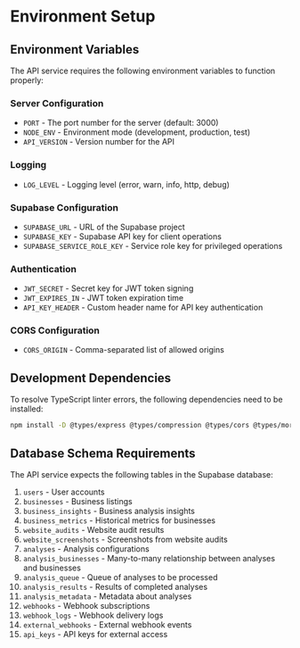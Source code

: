 # Environment Setup

## Environment Variables

The API service requires the following environment variables to function properly:

### Server Configuration
- `PORT` - The port number for the server (default: 3000)
- `NODE_ENV` - Environment mode (development, production, test)
- `API_VERSION` - Version number for the API

### Logging
- `LOG_LEVEL` - Logging level (error, warn, info, http, debug)

### Supabase Configuration
- `SUPABASE_URL` - URL of the Supabase project
- `SUPABASE_KEY` - Supabase API key for client operations
- `SUPABASE_SERVICE_ROLE_KEY` - Service role key for privileged operations

### Authentication
- `JWT_SECRET` - Secret key for JWT token signing
- `JWT_EXPIRES_IN` - JWT token expiration time
- `API_KEY_HEADER` - Custom header name for API key authentication

### CORS Configuration
- `CORS_ORIGIN` - Comma-separated list of allowed origins

## Development Dependencies

To resolve TypeScript linter errors, the following dependencies need to be installed:

```bash
npm install -D @types/express @types/compression @types/cors @types/morgan @types/jsonwebtoken @types/express-validator @types/axios
```

## Database Schema Requirements

The API service expects the following tables in the Supabase database:

1. `users` - User accounts
2. `businesses` - Business listings
3. `business_insights` - Business analysis insights
4. `business_metrics` - Historical metrics for businesses
5. `website_audits` - Website audit results
6. `website_screenshots` - Screenshots from website audits
7. `analyses` - Analysis configurations
8. `analysis_businesses` - Many-to-many relationship between analyses and businesses
9. `analysis_queue` - Queue of analyses to be processed
10. `analysis_results` - Results of completed analyses
11. `analysis_metadata` - Metadata about analyses
12. `webhooks` - Webhook subscriptions
13. `webhook_logs` - Webhook delivery logs
14. `external_webhooks` - External webhook events
15. `api_keys` - API keys for external access 